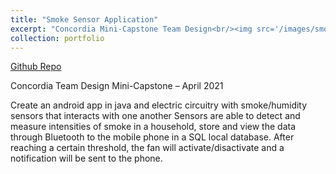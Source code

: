 ```yaml
---
title: "Smoke Sensor Application"
excerpt: "Concordia Mini-Capstone Team Design<br/><img src='/images/smokesensor.png'>"
collection: portfolio
---
```


[Github Repo](https://github.com/yida-li/COEN390)

Concordia Team Design Mini-Capstone – April 2021

Create an android app in java and electric circuitry with smoke/humidity sensors that interacts with one another
Sensors are able to detect and measure intensities of smoke in a household, store and view the data through
Bluetooth to the mobile phone in a SQL local database. After reaching a certain threshold, the fan will activate/disactivate and
a notification will be sent to the phone.